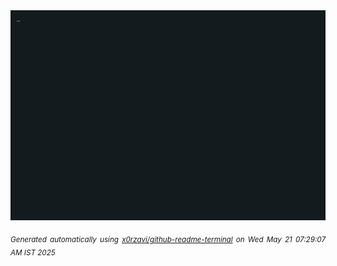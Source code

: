 <div align="justify">
<picture>
    <source media="(prefers-color-scheme: dark)" srcset="./output.gif">
    <source media="(prefers-color-scheme: light)" srcset="./output.gif">
    <img alt="GIFOS" src="output.gif">
</picture>

<sub><i>Generated automatically using [x0rzavi/github-readme-terminal](https://github.com/x0rzavi/github-readme-terminal) on Wed May 21 07:29:07 AM IST 2025</i></sub>

<!-- <details>
<summary>More details</summary>

</details> -->
</div>

<!-- Image deletion URL: NONE -->